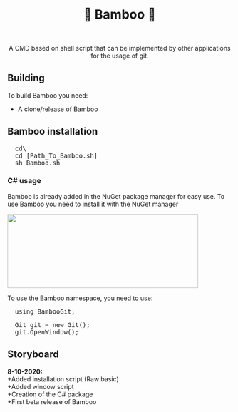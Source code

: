 <h1 align="center"> 🎋 Bamboo 🎋 </h1>
<br>
<p align="center">A CMD based on shell script that can be implemented by other applications for the usage of git. </p>

## Building
To build Bamboo you need:
- A clone/release of Bamboo

<h2> Bamboo installation</h2>
<pre>
  cd\
  cd [Path_To_Bamboo.sh]
  sh Bamboo.sh</pre>
  <h3> C# usage</h3>
  <p> Bamboo is already added in the NuGet package manager for easy use. To use Bamboo you need to install it with the NuGet manager</p>
  <img src="https://i.gyazo.com/6838d5cd14afc6acdd3f20d4731b3a67.png" width="428" height="166"> 
  <p> To use the Bamboo namespace, you need to use:</p>
  <pre>
  using BambooGit;</pre>
   <pre>
  Git git = new Git();
  git.OpenWindow();
</pre>
<h2> Storyboard</h2>
<p>
  <b>8-10-2020:</b><br>
  +Added installation script (Raw basic)<br>
  +Added window script<br>
  +Creation of the C# package<br>
  +First beta release of Bamboo
</p>

